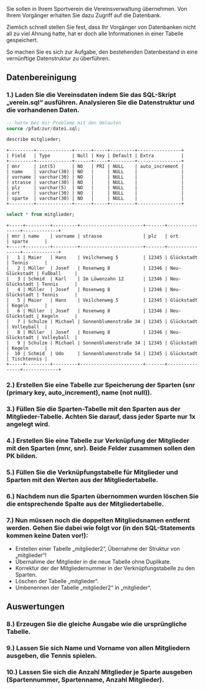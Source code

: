 Sie sollen in Ihrem Sportverein die Vereinsverwaltung übernehmen. Von Ihrem Vorgänger erhalten Sie dazu Zugriff auf die Datenbank.

Ziemlich schnell stellen Sie fest, dass Ihr Vorgänger von Datenbanken nicht all zu viel Ahnung hatte, hat er doch alle Informationen in einer Tabelle gespeichert.

So machen Sie es sich zur Aufgabe, den bestehenden Datenbestand in eine vernünftige Datenstruktur zu überführen.


## Datenbereinigung

### 1.) Laden Sie die Vereinsdaten indem Sie das SQL-Skript „verein.sql“ ausführen. Analysieren Sie die Datenstruktur und die vorhandenen Daten.

```sql
-- hatte bei mir Probleme mit den Umlauten
source /pfad/zur/datei.sql;
```

```sql
describe mitglieder;
```

```
+---------+-------------+------+-----+---------+----------------+
| Field   | Type        | Null | Key | Default | Extra          |
+---------+-------------+------+-----+---------+----------------+
| mnr     | int(5)      | NO   | PRI | NULL    | auto_increment |
| name    | varchar(30) | NO   |     | NULL    |                |
| vorname | varchar(30) | NO   |     | NULL    |                |
| strasse | varchar(30) | NO   |     | NULL    |                |
| plz     | varchar(5)  | NO   |     | NULL    |                |
| ort     | varchar(30) | NO   |     | NULL    |                |
| sparte  | varchar(30) | NO   |     | NULL    |                |
+---------+-------------+------+-----+---------+----------------+
```

```sql
select * from mitglieder;
```

```
+-----+---------+---------+-----------------------+-------+----------------+-------------+
| mnr | name    | vorname | strasse               | plz   | ort            | sparte      |
+-----+---------+---------+-----------------------+-------+----------------+-------------+
|   1 | Maier   | Hans    | Veilchenweg 5         | 12345 | Glückstadt     | Tennis      |
|   2 | Müller  | Josef   | Rosenweg 8            | 12346 | Neu-Glückstadt | Fußball     |
|   3 | Schmid  | Karl    | Im Löwenzahn 12       | 12346 | Neu-Glückstadt | Tennis      |
|   4 | Müller  | Josef   | Rosenweg 8            | 12346 | Neu-Glückstadt | Tennis      |
|   5 | Maier   | Hans    | Veilchenweg 5         | 12345 | Glückstadt     | Kegeln      |
|   6 | Müller  | Josef   | Rosenweg 8            | 12346 | Neu-Glückstadt | Kegeln      |
|   7 | Schulze | Michael | Sonnenblumenstraße 34 | 12345 | Glückstadt     | Volleyball  |
|   8 | Müller  | Josef   | Rosenweg 8            | 12346 | Neu-Glückstadt | Volleyball  |
|   9 | Schulze | Michael | Sonnenblumenstraße 34 | 12345 | Glückstadt     | Kegeln      |
|  10 | Schmid  | Udo     | Sonnenblumenstraße 54 | 12345 | Glückstadt     | Tischtennis |
+-----+---------+---------+-----------------------+-------+----------------+-------------+
```

### 2.) Erstellen Sie eine Tabelle zur Speicherung der Sparten (snr (primary key, auto_increment), name (not null)).

### 3.) Füllen Sie die Sparten-Tabelle mit den Sparten aus der Mitglieder-Tabelle. Achten Sie darauf, dass jeder Sparte nur 1x angelegt wird.

### 4.) Erstellen Sie eine Tabelle zur Verknüpfung der Mitglieder mit den Sparten (mnr, snr). Beide Felder zusammen sollen den PK bilden.

### 5.) Füllen Sie die Verknüpfungstabelle für Mitglieder und Sparten mit den Werten aus der Mitgliedertabelle.

### 6.) Nachdem nun die Sparten übernommen wurden löschen Sie die entsprechende Spalte aus der Mitgliedertabelle.

### 7.) Nun müssen noch die doppelten Mitgliedsnamen entfernt werden. Gehen Sie dabei wie folgt vor (in den SQL-Statements kommen keine Daten vor!):

+ Erstellen einer Tabelle „mitglieder2“, Übernahme der Struktur von „mitglieder“!
+ Übernahme der Mitglieder in die neue Tabelle ohne Duplikate.
+ Korrektur der der Mitgliedernummer in der Verknüpfungstabelle zu den Sparten.
+ Löschen der Tabelle „mitglieder“.
+ Umbenennen der Tabelle „mitglieder2“ in „mitglieder“.


## Auswertungen

### 8.) Erzeugen Sie die gleiche Ausgabe wie die ursprüngliche Tabelle.

### 9.) Lassen Sie sich Name und Vorname von allen Mitgliedern ausgeben, die Tennis spielen.

### 10.) Lassen Sie sich die Anzahl Mitglieder je Sparte ausgeben (Spartennummer, Spartenname, Anzahl Mitglieder).